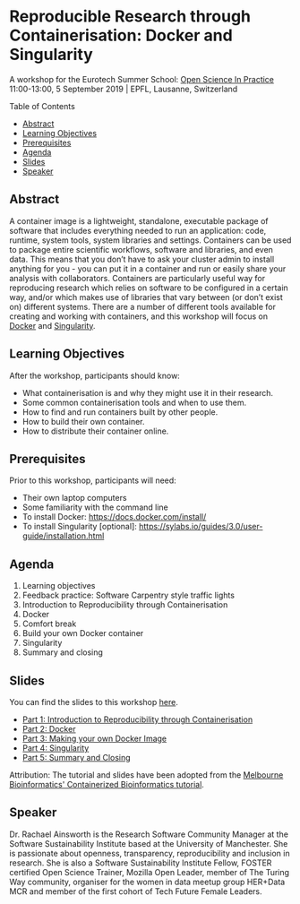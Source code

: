 # Reproducible Research through Containerisation: Docker and Singularity

A workshop for the Eurotech Summer School: [Open Science In Practice](http://osip2019.epfl.ch/)  
11:00-13:00, 5 September 2019 | EPFL, Lausanne, Switzerland

Table of Contents
* [Abstract](#abstract)
* [Learning Objectives](#learning-objectives)
* [Prerequisites](#prerequisites)
* [Agenda](#agenda)
* [Slides](#slides)
* [Speaker](#speaker)

## Abstract

A container image is a lightweight, standalone, executable package of software that includes everything needed to run an application: code, runtime, system tools, system libraries and settings. Containers can be used to package entire scientific workflows, software and libraries, and even data. This means that you don’t have to ask your cluster admin to install anything for you - you can put it in a container and run or easily share your analysis with collaborators. Containers are particularly useful way for reproducing research which relies on software to be configured in a certain way, and/or which makes use of libraries that vary between (or don’t exist on) different systems. There are a number of different tools available for creating and working with containers, and this workshop will focus on [Docker](https://www.docker.com/) and [Singularity](https://sylabs.io/singularity/).

## Learning Objectives

After the workshop, participants should know:
* What containerisation is and why they might use it in their research.
* Some common containerisation tools and when to use them.
* How to find and run containers built by other people.
* How to build their own container.
* How to distribute their container online.

## Prerequisites

Prior to this workshop, participants will need:
* Their own laptop computers
* Some familiarity with the command line
* To install Docker: https://docs.docker.com/install/
* To install Singularity [optional]: https://sylabs.io/guides/3.0/user-guide/installation.html

## Agenda

1. Learning objectives
2. Feedback practice: Software Carpentry style traffic lights
3. Introduction to Reproducibility through Containerisation
4. Docker
6. Comfort break
7. Build your own Docker container
8. Singularity
9. Summary and closing

## Slides

You can find the slides to this workshop [here](https://rainsworth.github.io/osip2019-containerisation-workshop/slides/).
* [Part 1: Introduction to Reproducibility through Containerisation](https://rainsworth.github.io/osip2019-containerisation-workshop/slides/#14)
* [Part 2: Docker](https://rainsworth.github.io/osip2019-containerisation-workshop/slides/#34)
* [Part 3: Making your own Docker Image](https://rainsworth.github.io/osip2019-containerisation-workshop/slides/#80)
* [Part 4: Singularity](https://rainsworth.github.io/osip2019-containerisation-workshop/slides/#96)
* [Part 5: Summary and Closing](https://rainsworth.github.io/osip2019-containerisation-workshop/slides/#100)

Attribution: The tutorial and slides have been adopted from the [Melbourne Bioinformatics' Containerized Bioinformatics tutorial](https://www.melbournebioinformatics.org.au/tutorials/tutorials/docker/docker/).

## Speaker

Dr. Rachael Ainsworth is the Research Software Community Manager at the Software Sustainability Institute based at the University of Manchester. She is passionate about openness, transparency, reproducibility and inclusion in research. She is also a Software Sustainability Institute Fellow, FOSTER certified Open Science Trainer, Mozilla Open Leader, member of The Turing Way community, organiser for the women in data meetup group HER+Data MCR and member of the first cohort of Tech Future Female Leaders.
